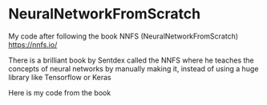 # NeuralNetworkFromScratch
My code after following the book NNFS (NeuralNetworkFromScratch) https://nnfs.io/ 

There is a brilliant book by Sentdex called the NNFS where he teaches the concepts of neural networks by manually making it, instead of using a huge library like Tensorflow or Keras

Here is my code from the book
